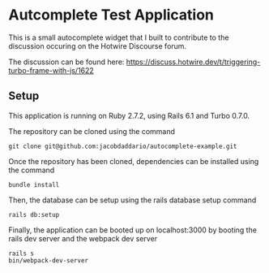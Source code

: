 # Autcomplete Test Application

This is a small autocomplete widget that I built to contribute to the discussion occuring on the Hotwire Discourse forum.

The discussion can be found here: https://discuss.hotwire.dev/t/triggering-turbo-frame-with-js/1622

## Setup
This application is running on Ruby 2.7.2, using Rails 6.1 and Turbo 0.7.0.

The repository can be cloned using the command
```
git clone git@github.com:jacobdaddario/autocomplete-example.git
```
Once the repository has been cloned, dependencies can be installed using the command
```
bundle install
```
Then, the database can be setup using the rails database setup command
```
rails db:setup
```
Finally, the application can be booted up on localhost:3000 by booting the rails dev server and the webpack dev server
```
rails s
bin/webpack-dev-server
```
